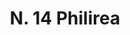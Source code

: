 ---
title: "N. 14 Philirea"
permalink: "/edition/plant014/"
plant-name: "N. 14"
plant-number: "014"
plant-xml: "/assets/xml/plant014.xml"
plant-img1: "/assets/img/plant014_verso.jpg"
plant-img2: "/assets/img/plant014.jpg"
plant-title: "N. 14 Philirea"
plant-wfo-link: ""
plant-kew-link: ""
plant-taxon-content: ""
layout: single-xml
---